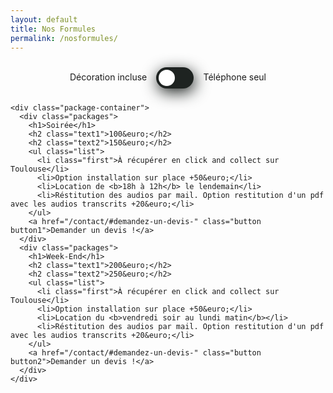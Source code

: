 ```yaml
---
layout: default
title: Nos Formules
permalink: /nosformules/
---
```



<div class="price">
  <div class="container">
    <div class="top">
      <div class="toggle-btn">
        <span style="margin: 0.8em;">Décoration incluse</span>
        <label class="switch">
          <input type="checkbox" id="checbox" onclick="check()"/>
          <span class="slider round"></span>
        </label>
        <span style="margin: 0.8em;">Téléphone seul</span></div>
    </div>

    <div class="package-container">
      <div class="packages">
        <h1>Soirée</h1>
        <h2 class="text1">100&euro;</h2>
        <h2 class="text2">150&euro;</h2>
        <ul class="list">
          <li class="first">À récupérer en click and collect sur Toulouse</li>
          <li>Option installation sur place +50&euro;</li>
          <li>Location de <b>18h à 12h</b> le lendemain</li>
          <li>Réstitution des audios par mail. Option restitution d'un pdf avec les audios transcrits +20&euro;</li>
        </ul>
        <a href="/contact/#demandez-un-devis-" class="button button1">Demander un devis !</a>
      </div>
      <div class="packages">
        <h1>Week-End</h1>
        <h2 class="text1">200&euro;</h2>
        <h2 class="text2">250&euro;</h2>
        <ul class="list">
          <li class="first">À récupérer en click and collect sur Toulouse</li>
          <li>Option installation sur place +50&euro;</li>
          <li>Location du <b>vendredi soir au lundi matin</b></li>
          <li>Réstitution des audios par mail. Option restitution d'un pdf avec les audios transcrits +20&euro;</li>
        </ul>
        <a href="/contact/#demandez-un-devis-" class="button button2">Demander un devis !</a>
      </div>
    </div>
  </div>

  <script>
    function check() {
  var checkBox = document.getElementById("checbox");
  var text1 = document.getElementsByClassName("text1");
  var text2 = document.getElementsByClassName("text2");

  for (var i = 0; i < text1.length; i++) {
    if (checkBox.checked == true) {
      text1[i].style.display = "block";
      text2[i].style.display = "none";
    } else if (checkBox.checked == false) {
      text1[i].style.display = "none";
      text2[i].style.display = "block";
    }
  }
}
check();
  </script>
</div>

<style>
a {
  color: black; /* Remplacez 'black' par la couleur originale de vos liens */
  text-decoration: none; /* Optionnel : enlève le soulignement des liens */
}

/* Pour maintenir la même couleur même après que le lien ait été visité */
a:visited {
  color: black; /* Remplacez 'black' par la couleur originale de vos liens */
}

@import url("https://fonts.googleapis.com/css2?family=Play:wght@400;700&display=swap");



.container {
  width: 100%;
}

.packages {
  margin: 20px;
  width: 300px;
  padding-bottom: 1.5em;
  height: 100%;
  background-color: #1e2321;
  display: flex;
  flex-direction: column;
  align-items: center;
  text-align: center;
  border-radius: 20px;
  box-shadow: 0 19px 38px rgba(30, 35, 33, 1), 0 15px 12px rgba(30, 35, 33, 0.2);
  flex-wrap: wrap;
  color: #f4f4f4;
}

h1,
h2 {
  font-size: 2.2em;
}

.list li {
  font-size: 20px;
  list-style: none;
  border-bottom: 1px solid #f4f4f4;
  padding-inline-start: 0;
  border-width: 1px;
  padding: 10px;
}

.first {
  margin-top: 40px;
  border-top: 1px solid #f4f4f4;
}

.list {
  width: 80%;
}

ol,
ul {
  padding: 0;
}

.top {
  display: flex;
  flex-direction: column;
  align-items: center;
}

input,
label {
  display: inline-block;
  vertical-align: middle;
  margin: 10px 0;
}

.button {
  padding: 10px 30px;
  text-decoration: none;
  font-size: 1.4em;
  margin: 15px 15px;
  border-radius: 50px;
  color: #f4f4f4;
  transition: all 0.3s ease 0s;
}

.button:hover {
  transform: scale(1.2);
}

.button1 {
  background-color: #00cc99;
  box-shadow: 0 0 10px 0 #00cc99 inset, 0 0 20px 2px #00cc99;
}

.button2 {
  background-color: #ff007c;
  box-shadow: 0 0 10px 0 #ff007c inset, 0 0 20px 2px #ff007c;
}

.button3 {
  background-color: #ffae42;
  box-shadow: 0 0 10px 0 #ffae42 inset, 0 0 20px 2px #ffae42;
}

.switch {
  position: relative;
  display: inline-block;
  width: 60px;
  height: 34px;
}

.switch input {
  opacity: 0;
  width: 0;
  height: 0;
}

.slider {
  position: absolute;
  cursor: pointer;
  top: 0;
  left: 0;
  right: 0;
  bottom: 0;
  background-color: #1e2321;
  -webkit-transition: 0.4s;

  box-shadow: 2px 6px 25px #1e2321;
  transform: translate(0px, 0px);
  transition: 0.6s ease transform, 0.6s box-shadow;
}

.slider:before {
  position: absolute;
  content: "";
  height: 26px;
  width: 26px;
  left: 4px;
  bottom: 4px;
  background-color: white;
  -webkit-transition: 0.4s;
  transition: 0.4s;
}

input:checked + .slider {
  background-color: #50bfe6;
}

input:focus + .slider {
  box-shadow: 0 0 1px #50bfe6;
}

input:checked + .slider:before {
  -webkit-transform: translateX(26px);
  -ms-transform: translateX(26px);
  transform: translateX(26px);
}

.slider.round {
  border-radius: 34px;
}

.slider.round:before {
  border-radius: 50%;
}

.package-container {
  display: flex;
  align-items: center;
  justify-content: center;
  flex-wrap: wrap;
}
</style>

<script>
function check() {
  var checkBox = document.getElementById("checbox");
  var text1 = document.getElementsByClassName("text1");
  var text2 = document.getElementsByClassName("text2");

  for (var i = 0; i < text1.length; i++) {
    if (checkBox.checked == true) {
      text1[i].style.display = "block";
      text2[i].style.display = "none";
    } else if (checkBox.checked == false) {
      text1[i].style.display = "none";
      text2[i].style.display = "block";
    }
  }
}
check();
</script>